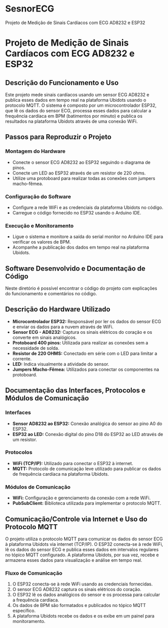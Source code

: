 # SesnorECG
Projeto de Medição de Sinais Cardíacos com ECG AD8232 e ESP32
<h1>Projeto de Medição de Sinais Cardíacos com ECG AD8232 e ESP32</h1>

<h2>Descrição do Funcionamento e Uso</h2>
<p>Este projeto mede sinais cardíacos usando um sensor ECG AD8232 e publica esses dados em tempo real na plataforma Ubidots usando o protocolo MQTT. O sistema é composto por um microcontrolador ESP32, que lê os dados do sensor ECG, processa esses dados para calcular a frequência cardíaca em BPM (batimentos por minuto) e publica os resultados na plataforma Ubidots através de uma conexão WiFi.</p>

<h2>Passos para Reproduzir o Projeto</h2>

<h3>Montagem do Hardware</h3>
<ul>
    <li>Conecte o sensor ECG AD8232 ao ESP32 seguindo o diagrama de pinos.</li>
    <li>Conecte um LED ao ESP32 através de um resistor de 220 ohms.</li>
    <li>Utilize uma protoboard para realizar todas as conexões com jumpers macho-fêmea.</li>
</ul>

<h3>Configuração do Software</h3>
<ul>
    <li>Configure a rede WiFi e as credenciais da plataforma Ubidots no código.</li>
    <li>Carregue o código fornecido no ESP32 usando o Arduino IDE.</li>
</ul>

<h3>Execução e Monitoramento</h3>
<ul>
    <li>Ligue o sistema e monitore a saída do serial monitor no Arduino IDE para verificar os valores de BPM.</li>
    <li>Acompanhe a publicação dos dados em tempo real na plataforma Ubidots.</li>
</ul>

<h2>Software Desenvolvido e Documentação de Código</h2>
<p>Neste diretório é possível encontrar o código do projeto com explicações do funcionamento e comentários no código.</p>

<h2>Descrição do Hardware Utilizado</h2>
<ul>
    <li><strong>Microcontrolador ESP32:</strong> Responsável por ler os dados do sensor ECG e enviar os dados para a nuvem através de WiFi.</li>
    <li><strong>Sensor ECG - AD8232:</strong> Captura os sinais elétricos do coração e os converte em sinais analógicos.</li>
    <li><strong>Protoboard 400 pinos:</strong> Utilizada para realizar as conexões sem a necessidade de solda.</li>
    <li><strong>Resistor de 220 OHMS:</strong> Conectado em série com o LED para limitar a corrente.</li>
    <li><strong>LED:</strong> Indica visualmente a atividade do sensor.</li>
    <li><strong>Jumpers Macho-Fêmea:</strong> Utilizados para conectar os componentes na protoboard.</li>
</ul>

<h2>Documentação das Interfaces, Protocolos e Módulos de Comunicação</h2>

<h3>Interfaces</h3>
<ul>
    <li><strong>Sensor AD8232 ao ESP32:</strong> Conexão analógica do sensor ao pino A0 do ESP32.</li>
    <li><strong>ESP32 ao LED:</strong> Conexão digital do pino D18 do ESP32 ao LED através de um resistor.</li>
</ul>

<h3>Protocolos</h3>
<ul>
    <li><strong>WiFi (TCP/IP):</strong> Utilizado para conectar o ESP32 à internet.</li>
    <li><strong>MQTT:</strong> Protocolo de comunicação leve utilizado para publicar os dados de frequência cardíaca na plataforma Ubidots.</li>
</ul>

<h3>Módulos de Comunicação</h3>
<ul>
    <li><strong>WiFi:</strong> Configuração e gerenciamento da conexão com a rede WiFi.</li>
    <li><strong>PubSubClient:</strong> Biblioteca utilizada para implementar o protocolo MQTT.</li>
</ul>

<h2>Comunicação/Controle via Internet e Uso do Protocolo MQTT</h2>
<p>O projeto utiliza o protocolo MQTT para comunicar os dados do sensor ECG à plataforma Ubidots via internet (TCP/IP). O ESP32 conecta-se à rede WiFi, lê os dados do sensor ECG e publica esses dados em intervalos regulares no tópico MQTT configurado. A plataforma Ubidots, por sua vez, recebe e armazena esses dados para visualização e análise em tempo real.</p>

<h3>Fluxo de Comunicação</h3>
<ol>
    <li>O ESP32 conecta-se à rede WiFi usando as credenciais fornecidas.</li>
    <li>O sensor ECG AD8232 captura os sinais elétricos do coração.</li>
    <li>O ESP32 lê os dados analógicos do sensor e os processa para calcular a frequência cardíaca.</li>
    <li>Os dados de BPM são formatados e publicados no tópico MQTT específico.</li>
    <li>A plataforma Ubidots recebe os dados e os exibe em um painel para monitoramento.</li>
</ol>
